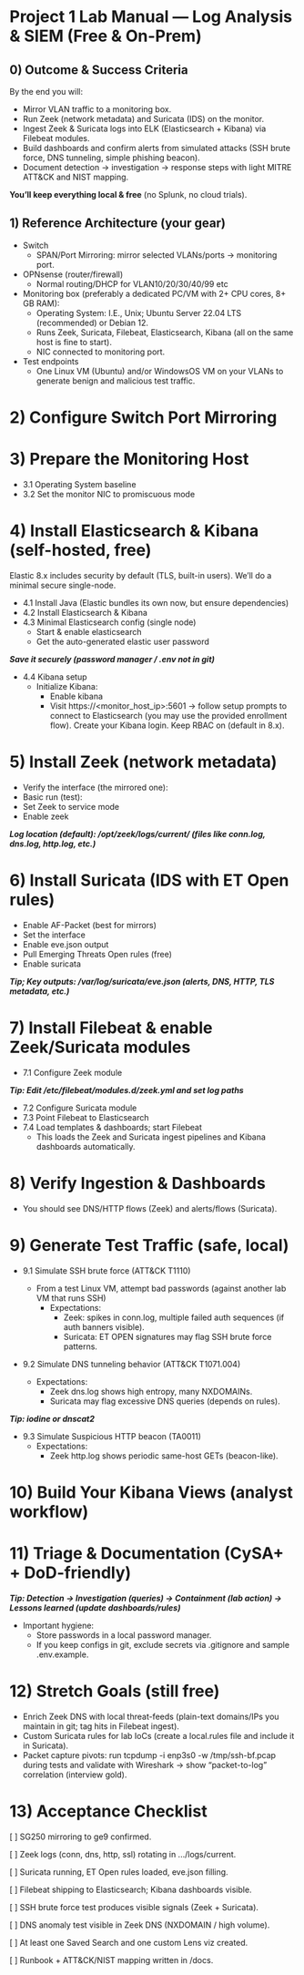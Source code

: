 # Project 1 Lab Manual — Log Analysis & SIEM (Free & On-Prem)

## 0) Outcome & Success Criteria
By the end you will:
- Mirror VLAN traffic to a monitoring box.
- Run Zeek (network metadata) and Suricata (IDS) on the monitor.
- Ingest Zeek & Suricata logs into ELK (Elasticsearch + Kibana) via Filebeat modules.
- Build dashboards and confirm alerts from simulated attacks (SSH brute force, DNS tunneling, simple phishing beacon).
- Document detection → investigation → response steps with light MITRE ATT&CK and NIST mapping.

**You’ll keep everything local & free** (no Splunk, no cloud trials).

## 1) Reference Architecture (your gear)
- Switch
  - SPAN/Port Mirroring: mirror selected VLANs/ports → monitoring port.
- OPNsense (router/firewall)
  - Normal routing/DHCP for VLAN10/20/30/40/99 etc
- Monitoring box (preferably a dedicated PC/VM with 2+ CPU cores, 8+ GB RAM):
  - Operating System: I.E., Unix; Ubuntu Server 22.04 LTS (recommended) or Debian 12.
  - Runs Zeek, Suricata, Filebeat, Elasticsearch, Kibana (all on the same host is fine to start).
  - NIC connected to monitoring port.
- Test endpoints
  - One Linux VM (Ubuntu) and/or WindowsOS VM on your VLANs to generate benign and malicious test traffic.

# 2) Configure Switch Port Mirroring

# 3) Prepare the Monitoring Host
- 3.1 Operating System baseline
- 3.2 Set the monitor NIC to promiscuous mode

# 4) Install Elasticsearch & Kibana (self-hosted, free)
Elastic 8.x includes security by default (TLS, built-in users). We’ll do a minimal secure single-node.

- 4.1 Install Java (Elastic bundles its own now, but ensure dependencies)
- 4.2 Install Elasticsearch & Kibana
- 4.3 Minimal Elasticsearch config (single node)
  - Start & enable elasticsearch
  - Get the auto-generated elastic user password
  
***Save it securely (password manager / .env not in git)***
- 4.4 Kibana setup
  - Initialize Kibana:
    - Enable kibana
    - Visit https://<monitor_host_ip>:5601 → follow setup prompts to connect to Elasticsearch (you may use the provided enrollment flow). Create your Kibana login. Keep RBAC on (default in 8.x).

# 5) Install Zeek (network metadata)
- Verify the interface (the mirrored one):
- Basic run (test):
- Set Zeek to service mode 
- Enable zeek

***Log location (default): /opt/zeek/logs/current/ (files like conn.log, dns.log, http.log, etc.)***

# 6) Install Suricata (IDS with ET Open rules)
- Enable AF-Packet (best for mirrors)
- Set the interface
- Enable eve.json output
- Pull Emerging Threats Open rules (free)
- Enable suricata

***Tip; Key outputs: /var/log/suricata/eve.json (alerts, DNS, HTTP, TLS metadata, etc.)***

# 7) Install Filebeat & enable Zeek/Suricata modules
- 7.1 Configure Zeek module

***Tip: Edit /etc/filebeat/modules.d/zeek.yml and set log paths***

- 7.2 Configure Suricata module
- 7.3 Point Filebeat to Elasticsearch
- 7.4 Load templates & dashboards; start Filebeat
  - This loads the Zeek and Suricata ingest pipelines and Kibana dashboards automatically.

# 8) Verify Ingestion & Dashboards
- You should see DNS/HTTP flows (Zeek) and alerts/flows (Suricata).

# 9) Generate Test Traffic (safe, local)
- 9.1 Simulate SSH brute force (ATT&CK T1110)
  - From a test Linux VM, attempt bad passwords (against another lab VM that runs SSH)
    - Expectations:
      - Zeek: spikes in conn.log, multiple failed auth sequences (if auth banners visible).
      - Suricata: ET OPEN signatures may flag SSH brute force patterns.

- 9.2 Simulate DNS tunneling behavior (ATT&CK T1071.004)
    - Expectations:
      - Zeek dns.log shows high entropy, many NXDOMAINs.
      - Suricata may flag excessive DNS queries (depends on rules).

***Tip: iodine or dnscat2***

- 9.3 Simulate Suspicious HTTP beacon (TA0011)
    - Expectations:
      - Zeek http.log shows periodic same-host GETs (beacon-like).

# 10) Build Your Kibana Views (analyst workflow)

# 11) Triage & Documentation (CySA+ + DoD-friendly)
***Tip: Detection → Investigation (queries) → Containment (lab action) → Lessons learned (update dashboards/rules)***
- Important hygiene:
  - Store passwords in a local password manager.
  - If you keep configs in git, exclude secrets via .gitignore and sample .env.example.

# 12) Stretch Goals (still free)
- Enrich Zeek DNS with local threat-feeds (plain-text domains/IPs you maintain in git; tag hits in Filebeat ingest).
- Custom Suricata rules for lab IoCs (create a local.rules file and include it in Suricata).
- Packet capture pivots: run tcpdump -i enp3s0 -w /tmp/ssh-bf.pcap during tests and validate with Wireshark → show “packet-to-log” correlation (interview gold).

# 13) Acceptance Checklist

 [  ] SG250 mirroring to ge9 confirmed.

 [  ] Zeek logs (conn, dns, http, ssl) rotating in .../logs/current.

 [  ] Suricata running, ET Open rules loaded, eve.json filling.

 [  ] Filebeat shipping to Elasticsearch; Kibana dashboards visible.

 [  ] SSH brute force test produces visible signals (Zeek + Suricata).

 [  ] DNS anomaly test visible in Zeek DNS (NXDOMAIN / high volume).

 [  ] At least one Saved Search and one custom Lens viz created.

 [  ] Runbook + ATT&CK/NIST mapping written in /docs.
